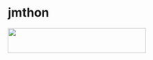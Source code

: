 # jmthon

<p align="left"><a href="https://heroku.com/deploy?template=https://github.com/sam12839/mus1"> <img src="https://img.shields.io/badge/Deploy%20To%20Heroku-purple?style=for-the-badge&logo=heroku" width="320" height="58.45"/></a></p>

